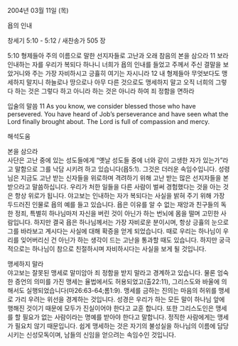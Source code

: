2004년 03월 11일 (목)

욥의 인내



창세기 5:10 - 5:12 / 새찬송가 505 장


5:10 형제들아 주의 이름으로 말한 선지자들로 고난과 오래 참음의 본을 삼으라 
11 보라 인내하는 자를 우리가 복되다 하나니 너희가 욥의 인내를 들었고 주께서 주신 결말을 보았거니와 주는 가장 자비하시고 긍휼히 여기는 자시니라 
12 내 형제들아 무엇보다도 맹세하지 말지니 하늘로나 땅으로나 아무 다른 것으로도 맹세하지 말고 오직 너희의 그렇다 하는 것은 그렇다 하고 아니라 하는 것은 아니라 하여 죄 정함을 면하라 

입술의 말씀 
11 As you know, we consider blessed those who have persevered. You have heard of Job’s perseverance and have seen what the Lord finally brought about. The Lord is full of compassion and mercy.

해석도움





본을 삼으라  
사단은 고난 중에 있는 성도들에게 “옛날 성도들 중에 너와 같이 고생한 자가 있는가”라고 말함으로 그를 낙담 시키려 하고 있습니다(욥5:1). 그것은 더러운 속임수입니다. 성령님은 지금도 고난 받는 신자들을 위로하며 격려하기 위해 고난 받는 많은 선지자들을 본받으라고 말씀하십니다. 우리가 처한 일들을 다른 사람이 벌써 경험했다는 것을 아는 것은 항상 위로가 됩니다. 야고보는 인내하는 자가 복되다는 사실을 밝혀 주기 위해 가장 두드러진 인물로 욥의 예를 들고 있습니다. 욥은 이유를 알 수 없는 재앙과 친구들의 독한 정죄, 특별히 하나님마저 자신을 버린 것이 아닌가 하는 번뇌에 몸을 떨며 고민한 사람입니다. 하지만 결국 욥은 하나님께서는 가장 자비로운 분이시며, 항상 긍휼의 눈으로 그를 바라보고 계시다는 사실에 대해 확증을 얻게 되었습니다. 때로 우리는 하나님이 우리를 잊어버리신 건 아닌가 하는 생각이 드는 고난을 통과할 때도 있습니다. 하지만 궁극적으로는 하나님이 참으로 친절하시며 자비하시다는 사실을 보게 될 것입니다. 

맹세하지 말라  
야고보는 잘못된 맹세로 말미암아 죄 정함을 받지 말라고 경계하고 있습니다. 물론 엄숙한 증언의 의미를 가진 맹세는 율법에서도 허용되었고(출22:11), 그리스도와 바울에 의해서도 실행되었습니다(마26:63-64;롬1:9). 맹세를 금하는 진의는 마음의 허위를 맹세로 가리 우려는 위선을 경계하는 것입니다. 성경은 우리가 하는 모든 말이 하나님 앞에 행해진 것이기 때문에 모두가 진실이어야 한다고 교훈 합니다. 또한 그리스도인은 맹세를 할 필요가 없는 사람이라는 명예를 받아야 한다고 말합니다. 정직한 사람에게는 맹세가 필요치 않기 때문입니다. 쉽게 맹세하는 것은 자기의 불성실을 하나님의 이름에 담당 시키는 신성모독이며, 남들의 신임을 얻으려는 속임수인 것입니다.